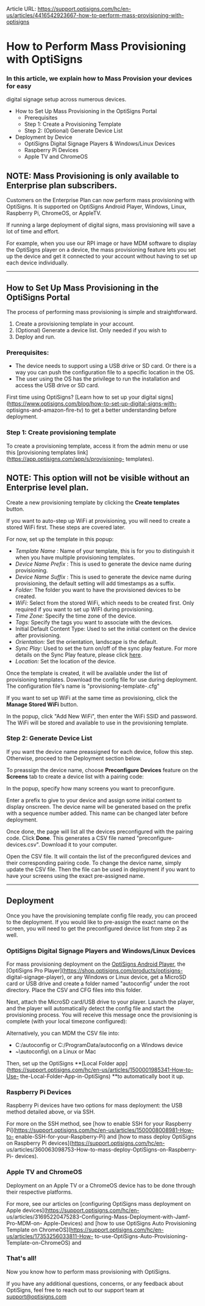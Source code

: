 Article URL: https://support.optisigns.com/hc/en-us/articles/4416542923667-how-to-perform-mass-provisioning-with-optisigns

# How to Perform Mass Provisioning with OptiSigns

### In this article, we explain how to Mass Provision your devices for easy
digital signage setup across numerous devices.

  * How to Set Up Mass Provisioning in the OptiSigns Portal
    * Prerequisites
    * Step 1: Create a Provisioning Template
    * Step 2: (Optional) Generate Device List
  * Deployment by Device
    * OptiSigns Digital Signage Players & Windows/Linux Devices
    * Raspberry Pi Devices
    * Apple TV and ChromeOS

**NOTE:** Mass Provisioning is only available to **Enterprise** plan
subscribers.  
---  
  
Customers on the Enterprise Plan can now perform mass provisioning with
OptiSigns. It is supported on OptiSigns Android Player, Windows, Linux,
Raspberry Pi, ChromeOS, or AppleTV.

If running a large deployment of digital signs, mass provisioning will save a
lot of time and effort.

For example, when you use our RPI image or have MDM software to display the
OptiSigns player on a device, the mass provisioning feature lets you set up
the device and get it connected to your account without having to set up each
device individually.

* * *

## How to Set Up Mass Provisioning in the OptiSigns Portal

The process of performing mass provisioning is simple and straightforward.

  1. Create a provisioning template in your account.
  2. (Optional) Generate a device list. Only needed if you wish to
  3. Deploy and run.

### Prerequisites:

  * The device needs to support using a USB drive or SD card. Or there is a way you can push the configuration file to a specific location in the OS.
  * The user using the OS has the privilege to run the installation and access the USB drive or SD card.

First time using OptiSigns? [Learn how to set up your digital
signs](https://www.optisigns.com/blog/how-to-set-up-digital-signs-with-
optisigns-and-amazon-fire-tv) to get a better understanding before deployment.

### Step 1: Create provisioning template

To create a provisioning template, access it from the admin menu or use this
[provisioning templates link](https://app.optisigns.com/app/s/provisioning-
templates).

**NOTE:** This option will not be visible without an **Enterprise** level
plan.  
---  
  
Create a new provisioning template by clicking the **Create templates**
button.

If you want to auto-step up WiFi at provisioning, you will need to create a
stored WiFi first. These steps are covered later.

For now, set up the template in this popup:

  * _Template Name_ : Name of your template, this is for you to distinguish it when you have multiple provisioning templates.
  * _Device Name Prefix_ : This is used to generate the device name during provisioning.
  * _Device Name Suffix_ : This is used to generate the device name during provisioning, the default setting will add timestamps as a suffix.
  * _Folder:_ The folder you want to have the provisioned devices to be created.
  * _WiFi:_ Select from the stored WiFi, which needs to be created first. Only required if you want to set up WIFI during provisioning.
  * _Time Zone:_ Specify the time zone of the device.
  * _Tags:_ Specify the tags you want to associate with the devices.
  * Initial Default Content Type: Used to set the initial content on the device after provisioning.
  * _Orientation:_ Set the orientation, landscape is the default.
  * _Sync Play:_ Used to set the turn on/off of the sync play feature. For more details on the Sync Play feature, please click [here](https://support.optisigns.com/hc/en-us/articles/4412065189267-Synchronized-playback-Sync-Play-feature).
  * _Location:_ Set the location of the device.

Once the template is created, it will be available under the list of
provisioning templates. Download the config file for use during deployment.
The configuration file's name is "provisioning-template-<Your Template
Name>.cfg"

If you want to set up WiFi at the same time as provisioning, click the
**Manage Stored WiFi** button.

In the popup, click "Add New WiFi", then enter the WiFi SSID and password. The
WiFi will be stored and available to use in the provisioning template.

### Step 2: Generate Device List

If you want the device name preassigned for each device, follow this step.
Otherwise, proceed to the Deployment section below.

To preassign the device name, choose **Preconfigure Devices** feature on the
**Screens** tab to create a device list with a pairing code:

In the popup, specify how many screens you want to preconfigure.

Enter a prefix to give to your device and assign some initial content to
display onscreen. The device name will be generated based on the prefix with a
sequence number added. This name can be changed later before deployment.

Once done, the page will list all the devices preconfigured with the pairing
code. Click **Done**. This generates a CSV file named "preconfigure-
devices.csv". Download it to your computer.

Open the CSV file. It will contain the list of the preconfigured devices and
their corresponding pairing code. To change the device name, simply update the
CSV file. Then the file can be used in deployment if you want to have your
screens using the exact pre-assigned name.

* * *

## Deployment

Once you have the provisioning template config file ready, you can proceed to
the deployment. If you would like to pre-assign the exact name on the screen,
you will need to get the preconfigured device list from step 2 as well.

### OptiSigns Digital Signage Players and Windows/Linux Devices

For mass provisioning deployment on the [OptiSigns Android
Player](https://shop.optisigns.com/products/optisigns-android-stick-player-2),
the [OptiSigns Pro Player](https://shop.optisigns.com/products/optisigns-
digital-signage-player), or any Windows or Linux device, get a MicroSD card or
USB drive and create a folder named "autoconfig" under the root directory.
Place the CSV and CFG files into this folder.

Next, attach the MicroSD card/USB drive to your player. Launch the player, and
the player will automatically detect the config file and start the
provisioning process. You will receive this message once the provisioning is
complete (with your local timezone configured):

Alternatively, you can MDM the CSV file into:

  * C:/autoconfig or C:/ProgramData/autoconfig on a Windows device
  * ~\autoconfig\ on a Linux or Mac

Then, set up the OptiSigns **[Local Folder
app](https://support.optisigns.com/hc/en-us/articles/1500001985341-How-to-Use-
the-Local-Folder-App-in-OptiSigns) **to automatically boot it up.

### Raspberry Pi Devices

Raspberry Pi devices have two options for mass deployment: the USB method
detailed above, or via SSH.

For more on the SSH method, see [how to enable SSH for your Raspberry
Pi](https://support.optisigns.com/hc/en-us/articles/1500008008981-How-to-
enable-SSH-for-your-Raspberry-Pi) and [how to mass deploy OptiSigns on
Raspberry Pi devices](https://support.optisigns.com/hc/en-
us/articles/360063098753-How-to-mass-deploy-OptiSigns-on-Raspberry-Pi-
devices).

### Apple TV and ChromeOS

Deployment on an Apple TV or a ChromeOS device has to be done through their
respective platforms.

For more, see our articles on [configuring OptiSigns mass deployment on Apple
devices](https://support.optisigns.com/hc/en-
us/articles/31695220475283-Configuring-Mass-Deployment-with-Jamf-Pro-MDM-on-
Apple-Devices) and [how to use OptiSigns Auto Provisioning Template on
ChromeOS](https://support.optisigns.com/hc/en-us/articles/17353256033811-How-
to-use-OptiSigns-Auto-Provisioning-Template-on-ChromeOS) and

### **That's all!**

Now you know how to perform mass provisioning with OptiSigns.

If you have any additional questions, concerns, or any feedback about
OptiSigns, feel free to reach out to our support team at
[support@optisigns.com](mailto:support@optisigns.com)

